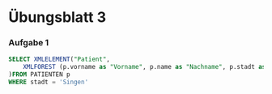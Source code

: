 # Übungsblatt 3
### Aufgabe 1

```SQL
SELECT XMLELEMENT("Patient",
    XMLFOREST (p.vorname as "Vorname", p.name as "Nachname", p.stadt as "Stadt")
)FROM PATIENTEN p
WHERE stadt = 'Singen'
```